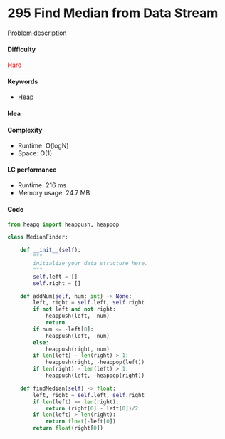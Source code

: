 295 Find Median from Data Stream
=======================
[Problem description](https://leetcode.com/problems/find-median-from-data-stream/)

#### Difficulty
<span style="color:red">Hard</span>

#### Keywords
- [Heap](../categories/heap.md)
  
#### Idea

#### Complexity
- Runtime: O(logN)
- Space: O(1)
  
#### LC performance
- Runtime: 216 ms
- Memory usage: 24.7 MB

#### Code
```python
from heapq import heappush, heappop

class MedianFinder:

    def __init__(self):
        """
        initialize your data structure here.
        """
        self.left = []
        self.right = []

    def addNum(self, num: int) -> None:
        left, right = self.left, self.right
        if not left and not right:
            heappush(left, -num)
            return
        if num <= -left[0]:
            heappush(left, -num)
        else:
            heappush(right, num)
        if len(left) - len(right) > 1:
            heappush(right, -heappop(left))
        if len(right) - len(left) > 1:
            heappush(left, -heappop(right))

    def findMedian(self) -> float:
        left, right = self.left, self.right
        if len(left) == len(right):
            return (right[0] - left[0])/2
        if len(left) > len(right):
            return float(-left[0])
        return float(right[0])
```
